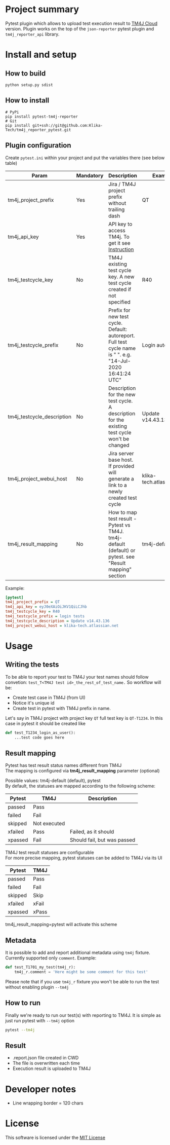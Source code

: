 # Project summary
Pytest plugin which allows to upload test execution result to [TM4J Cloud](https://support.smartbear.com/tm4j-cloud/docs/index.html) version. Plugin works on the top of the `json-reporter` pytest plugin and `tm4j_reporter_api` library.


# Install and setup
## How to build
    python setup.py sdist

## How to install
    # PyPi
    pip install pytest-tm4j-reporter
    # Git
    pip install git+ssh://git@github.com:Klika-Tech/tm4j_reporter_pytest.git

## Plugin configuration

Create `pytest.ini` within your project and put the variables there (see below table)

| Param                      | Mandatory | Description                                                                                                                                            | Example                  |
|----------------------------|-----------|--------------------------------------------------------------------------------------------------------------------------------------------------------|--------------------------|
| tm4j_project_prefix        | Yes       | Jira / TM4J project prefix without trailing dash                                                                                                       | QT                       |
| tm4j_api_key               | Yes       | API key to access TM4j. To get it see  [Instruction](https://support.smartbear.com/tm4j-cloud/docs/api-and-test-automation/generating-access-keys.html)|                          |
| tm4j_testcycle_key         | No        | TM4J existing test cycle key. A new test cycle created if not specified                                                                                | R40                      |
| tm4j_testcycle_prefix      | No        | Prefix for new test cycle. Default: autoreport. Full test cycle name is "<prefix> <day-month-year hh:mm:ss UTC>". e.g. "14-Jul-2020 16:41:24 UTC"      | Login autotests          |
| tm4j_testcycle_description | No        | Description for the new test cycle. A description for the existing test cycle won't be changed                                                         | Update v14.43.136        |
| tm4j_project_webui_host    | No        | Jira server base host. If provided will generate a link to a newly created test cycle                                                                  | klika-tech.atlassian.net |
| tm4j_result_mapping        | No        | How to map test result - Pytest vs TM4J. tm4j-default (default) or pytest. see "Result mapping" section                                                | tm4j-default             |

Example:

```ini
[pytest]
tm4j_project_prefix = QT
tm4j_api_key = eyJ0eXAiOiJKV1QiLCJhb
tm4j_testcycle_key = R40
tm4j_testcycle_prefix = login tests
tm4j_testcycle_description = Update v14.43.136 
tm4j_project_webui_host = klika-tech.atlassian.net
```

# Usage

## Writing the tests
To be able to report your test to TM4J your test names should follow convetion: `test_T<TM4J test id>_the_rest_of_test_name.`
So workflow will be:
*  Create test case in TM4J (from UI)
*  Notice it's unique id
*  Create test in pytest with TM4J prefix in name.

Let's say in TM4J project with project key `QT` full test key is `QT-T1234`. In this case in pytest it should be created like

```python
def test_T1234_login_as_user():
    ...test code goes here
```

## Result mapping
Pytest has test result status names different from TM4J  
The mapping is configured via **tm4j_result_mapping** parameter (optional)  

Possible values: tm4j-default (default), pytest  
By default, the statuses are mapped according to the following scheme:  

 Pytest   | TM4J         | Description
 ---------|--------------|-------------
 passed   | Pass         | 
 failed   | Fail         |
 skipped  | Not executed |
 xfailed  | Pass         | Failed, as it should
 xpassed  | Fail         | Should fail, but was passed

TM4J test result statuses are configurable  
For more precise mapping, pytest statuses can be added to TM4J via its UI

 Pytest   | TM4J
 ---------|------
 passed   | Pass 
 failed   | Fail
 skipped  | Skip
 xfailed  | xFail
 xpassed  | xPass

tm4j_result_mapping=pytest will activate this scheme  

## Metadata
It is possible to add and report additional metadata using `tm4j` fixture. Currently supported only `comment`. Example:

```python
def test_T1701_my_test(tm4j_r):
    tm4j_r.comment = 'Here might be some comment for this test'

```
Please note that if you use `tm4j_r` fixture you won't be able to run the test without enabling plugin `--tm4j`

## How to run
Finally we're ready to run our test(s) with reporting to TM4J. It is simple as just run pytest with `--tm4j` option

```bash
pytest --tm4j
```

## Result
* .report.json file created in CWD
* The file is overwritten each time
* Execution result is uploaded to TM4J

# Developer notes
* Line wrapping border = 120 chars

# License
This software is licensed under the [MIT License](http://en.wikipedia.org/wiki/MIT_License)
